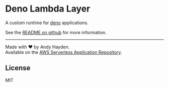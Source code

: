 # Deno Lambda Layer

A custom runtime for [deno](https://github.com/denoland/deno) applications.

See the [README on github](https://github.com/hayd/deno-lambda) for more information.

---

Made with ❤️ by Andy Hayden.  
Available on the [AWS Serverless Application Repository](https://aws.amazon.com/serverless).

## License

MIT
